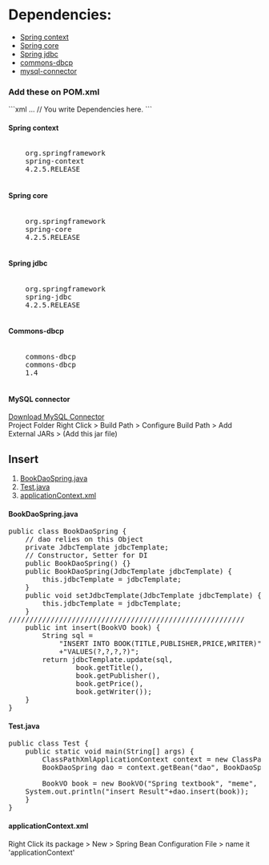 <h1>Dependencies:</h1>
<ul>
    <li><a href="#context">Spring context</a>
    </li>
    <li><a href="#core">Spring core</a>
    </li>
    <li><a href="#jdbc">Spring jdbc</a>
    </li>
    <li><a href="#dbcp">commons-dbcp</a>
    </li>
    <li><a href="#mysql">mysql-connector</a>
    </li>
</ul>
<h3>Add these on POM.xml</h3>
```xml
<project>
    ...
    </build>
    <dependencies>
        // You write Dependencies here.
    </dependencies>
</project>
```
<div id="context">
<h4>Spring context</h4>
<pre>
<dependency>
    <groupId>org.springframework</groupId>
    <artifactId>spring-context</artifactId>
    <version>4.2.5.RELEASE</version>
</dependency>
</pre>
</div>
<div id="core">
<h4>Spring core</h4>
<pre>
<dependency>
    <groupId>org.springframework</groupId>
    <artifactId>spring-core</artifactId>
    <version>4.2.5.RELEASE</version>
</dependency>
</pre>
</div>
<div id="jdbc">
<h4>Spring jdbc</h4>
<pre>
<dependency>
    <groupId>org.springframework</groupId>
    <artifactId>spring-jdbc</artifactId>
    <version>4.2.5.RELEASE</version>
</dependency>
</pre>
</div>
<div id="dbcp">
<h4>Commons-dbcp</h4>
<pre>
<dependency>
    <groupId>commons-dbcp</groupId>
    <artifactId>commons-dbcp</artifactId>
    <version>1.4</version>
</dependency>
</pre>
</div>
<div id="mysql">
<h4>MySQL connector</h4>
<a href="https://github.com/chanjungkim/chanjungkim.github.io/blob/master/study/drivers/WEB-INF/db/mysql-connector-java-5.1.44-bin.jar">Download MySQL Connector</a><br>
Project Folder Right Click > Build Path > Configure Build Path > Add External JARs > (Add this jar file)
</div>

<h2>Insert</h2>
<ol>
    <li><a href="#dao">BookDaoSpring.java</a></li>
    <li><a href="#test">Test.java</a></li>
    <li><a href="#context2">applicationContext.xml</a></li>
</ol>
<h4>BookDaoSpring.java</h4>
<div id="dao">
<pre>
public class BookDaoSpring {
    // dao relies on this Object
    private JdbcTemplate jdbcTemplate;
    // Constructor, Setter for DI
    public BookDaoSpring() {}
    public BookDaoSpring(JdbcTemplate jdbcTemplate) {
        this.jdbcTemplate = jdbcTemplate;
    }
    public void setJdbcTemplate(JdbcTemplate jdbcTemplate) {
        this.jdbcTemplate = jdbcTemplate;
    }
////////////////////////////////////////////////////////
    public int insert(BookVO book) {
        String sql = 
            "INSERT INTO BOOK(TITLE,PUBLISHER,PRICE,WRITER)"
            +"VALUES(?,?,?,?)"; 
        return jdbcTemplate.update(sql,
                book.getTitle(),
                book.getPublisher(),
                book.getPrice(),
                book.getWriter());
    }
}
</pre>
</div>
<h4>Test.java</h4>
<div id="test">
<pre>
public class Test {
    public static void main(String[] args) {
        ClassPathXmlApplicationContext context = new ClassPathXmlApplicationContext("test02_spring/applicationContext.xml");
        BookDaoSpring dao = context.getBean("dao", BookDaoSpring.class);
	<!-- aaa -->	
        BookVO book = new BookVO("Spring textbook", "meme", 30000, "Samsung");
	<!-- aaa -->System.out.println("insert Result"+dao.insert(book));
    }
}
</code></pre>
</div>
<h4>applicationContext.xml</h4>

Right Click its package > New > Spring Bean Configuration File > name it 'applicationContext'

<div id="context2">
<pre>
	<bean id="ddd" class="org.apache.commons.dbcp.BasicDataSource">
		<property name="driverClassName" value="com.mysql.jdbc.Driver"/>
		<property name="url" value="jdbc:mysql://127.0.0.1./spring"/>
		<property name="username" value="root"/>
		<property name="password" value="sds1501"/>
	</bean>
<!-- -->
	<bean id="jjjj" class="org.springframework.jdbc.core.JdbcTemplate">
<!-- -->
            <property name="dataSource" ref="ddd"/>
	</bean>
<!-- -->
        <bean id="dao" class="test02_spring.BookDaoSpring">
<!-- -->            <property name="jdbcTemplate" ref="jjjj"/>
        </bean>

</pre>
</div>
